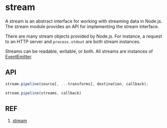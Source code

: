 # stream

A stream is an abstract interface for working with streaming data in Node.js. The stream module provides an API for implementing the stream interface.

There are many stream objects provided by Node.js. For instance, a request to an HTTP server and `process.stdout` are both stream instances.

Streams can be readable, writable, or both. All streams are instances of [EventEmitter](./events.md).

## API

```js
stream.pipeline(source[, ...transforms], destination, callback);

stream.pipeline(streams, callback)
```

## REF

1. [stream](https://nodejs.org/api/stream.html)
